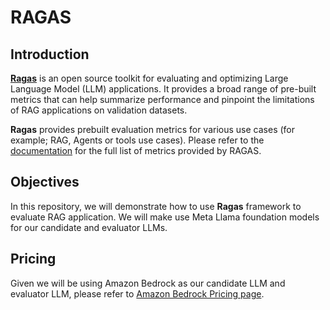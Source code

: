 # RAGAS

## Introduction

[**Ragas**](https://docs.ragas.io/en/stable/) is an open source toolkit for evaluating and optimizing Large Language Model (LLM) applications. It provides a broad range of pre-built metrics that can help summarize performance and pinpoint the limitations of RAG applications on validation datasets.

**Ragas** provides prebuilt evaluation metrics for various use cases (for example; RAG, Agents or tools use cases). Please refer to the [documentation](https://docs.ragas.io/en/stable/concepts/metrics/available_metrics/) for the full list of metrics provided by RAGAS.


## Objectives
In this repository, we will demonstrate how to use **Ragas** framework to evaluate RAG application. We will make use Meta Llama foundation models for our candidate and evaluator LLMs.


## Pricing
Given we will be using Amazon Bedrock as our candidate LLM and evaluator LLM, please refer to [Amazon Bedrock Pricing page](https://aws.amazon.com/bedrock/pricing/).